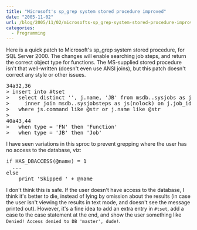 ```yaml
---
title: "Microsoft's sp_grep system stored procedure improved"
date: "2005-11-02"
url: /blog/2005/11/02/microsofts-sp_grep-system-stored-procedure-improved/
categories:
  - Programming
---
```

Here is a quick patch to Microsoft's sp_grep system stored procedure, for SQL Server 2000. The changes will enable searching job steps, and return the correct object type for functions. The MS-supplied stored procedure isn't that well-written (doesn't even use ANSI joins), but this patch doesn't correct any style or other issues.

<pre>34a32,36
&gt; insert into #tset
&gt;   select distinct '', j.name, 'JB' from msdb..sysjobs as j(nolock)
&gt;     inner join msdb..sysjobsteps as js(nolock) on j.job_id = js.job_id
&gt;   where js.command like @str or j.name like @str
&gt; 
40a43,44
&gt;   when type = 'FN' then 'Function'
&gt;   when type = 'JB' then 'Job'</pre>

I have seen variations in this sproc to prevent grepping where the user has no access to the database, viz:

<pre>if HAS_DBACCESS(@name) = 1
  ...
else
    print 'Skipped ' + @name</pre>

I don't think this is safe. If the user doesn't have access to the database, I think it's better to die, instead of lying by omission about the results (in case the user isn't viewing the results in text mode, and doesn't see the message printed out). However, it's a fine idea to add an extra entry in `#tset`, add a case to the case statement at the end, and show the user something like `Denied! Access denied to DB 'master', dude!`.


